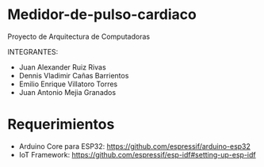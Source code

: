 # Medidor-de-pulso-cardiaco
Proyecto de Arquitectura de Computadoras

INTEGRANTES:
- Juan Alexander Ruiz Rivas
- Dennis Vladimir Cañas Barrientos
- Emilio Enrique Villatoro Torres
- Juan Antonio Mejia Granados

# Requerimientos

- Arduino Core para ESP32: https://github.com/espressif/arduino-esp32
- IoT Framework: https://github.com/espressif/esp-idf#setting-up-esp-idf
